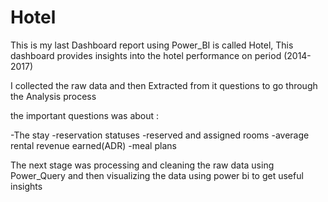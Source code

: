 # Hotel
This is my last Dashboard report using Power_BI is called Hotel, This dashboard provides insights into the hotel performance on period (2014-2017)

I collected the raw data and then Extracted from it questions
to go through the Analysis process 

the important questions was about :

-The stay
-reservation statuses 
-reserved and assigned rooms
-average rental revenue earned(ADR)
-meal plans

The next stage was processing and cleaning the raw data
using Power_Query and then visualizing the data
using power bi to get useful insights

